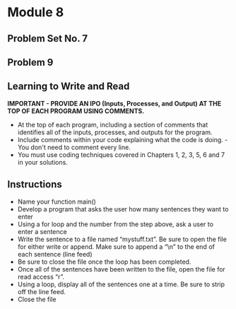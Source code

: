 # Module 8
## Problem Set No. 7
## Problem 9

## Learning to Write and Read

**IMPORTANT - PROVIDE AN IPO (Inputs, Processes, and Output) AT THE TOP OF EACH PROGRAM USING COMMENTS.**

- At the top of each program, including a section of comments that identifies all of the inputs, processes, and outputs for the program.
- Include comments within your code explaining what the code is doing. - You don't need to comment every line.
- You must use coding techniques covered in Chapters 1, 2, 3, 5, 6 and 7 in your solutions.

## Instructions

- Name your function main()
- Develop a program that asks the user how many sentences they want to enter
- Using a for loop and the number from the step above, ask a user to enter a sentence
- Write the sentence to a file named “mystuff.txt”. Be sure to open the file for either write or append. Make sure to append a “\n” to the end of each sentence (line feed)
- Be sure to close the file once the loop has been completed.
- Once all of the sentences have been written to the file, open the file for read access “r”.
- Using a loop, display all of the sentences one at a time. Be sure to strip off the line feed.
- Close the file